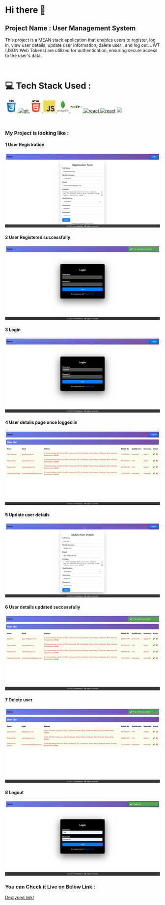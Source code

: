 # Hi there 👋

## Project Name : **User Management System**

This project is a MEAN stack application that enables users to register, log in, view user details, update user information, delete user , and log out. JWT (JSON Web Tokens) are utilized for authentication, ensuring secure access to the user's data.


</br>

# 💻 Tech Stack Used :


<p align="left"> <a href="https://www.w3schools.com/css/" target="_blank" rel="noreferrer"> <img src="https://raw.githubusercontent.com/devicons/devicon/master/icons/css3/css3-original-wordmark.svg" alt="css3" width="40" height="40"/> </a> <a href="https://git-scm.com/" target="_blank" rel="noreferrer"> <img src="https://www.vectorlogo.zone/logos/git-scm/git-scm-icon.svg" alt="git" width="40" height="40"/> </a> <a href="https://www.w3.org/html/" target="_blank" rel="noreferrer"> <img src="https://raw.githubusercontent.com/devicons/devicon/master/icons/html5/html5-original-wordmark.svg" alt="html5" width="40" height="40"/> </a> <a href="https://developer.mozilla.org/en-US/docs/Web/JavaScript" target="_blank" rel="noreferrer"> <img src="https://raw.githubusercontent.com/devicons/devicon/master/icons/javascript/javascript-original.svg" alt="javascript" width="40" height="40"/> </a> <a href="https://www.mongodb.com/" target="_blank" rel="noreferrer"> <img src="https://raw.githubusercontent.com/devicons/devicon/master/icons/mongodb/mongodb-original-wordmark.svg" alt="mongodb" width="40" height="40"/> </a> <a href="https://nodejs.org" target="_blank" rel="noreferrer"> <img src="https://raw.githubusercontent.com/devicons/devicon/master/icons/nodejs/nodejs-original-wordmark.svg" alt="nodejs" width="40" height="40"/> </a> <a href="https://reactjs.org/" target="_blank" rel="noreferrer"> <img src="https://img.shields.io/badge/Express.js-404D59?style=for-the-badge" alt="react" width="40" height="40"/> </a> 
<a href="https://reactjs.org/" target="_blank" rel="noreferrer"> <img src="	https://img.shields.io/badge/Angular-DD0031?style=for-the-badge&logo=angular&logoColor=white" alt="react" width="40" height="40"/></a>
<a href="https://reactjs.org/" target="_blank" rel="noreferrer"> <img src="	https://img.shields.io/badge/TypeScript-007ACC?style=for-the-badge&logo=typescript&logoColor=white"/></a>
</p>
</br>

### My Project is looking like :

#### 1 User Registration
![Web Site Image](./Images/Registration_form.png)

#### 2 User Registered successfully
![Web Site Image](./Images/Registartion_success.png)

#### 3 Login
![Web Site Image](./Images/login.png)

#### 4 User details page once logged in
![Web Site Image](./Images/userdetails.png)

#### 5 Update user details
![Web Site Image](./Images/updateuser.png)

#### 6 User details updated successfully
![Web Site Image](./Images/userupdatedsuccesfully.png)

#### 7 Delete user
![Web Site Image](./Images/userdeleted.png)

#### 8 Logout
![Web Site Image](./Images/loggedout.png)




### You can Check it Live on Below Link :

[Deplyoed link!](https://user-management-system-iszg-8m6p73vql-hirenht40.vercel.app/)
